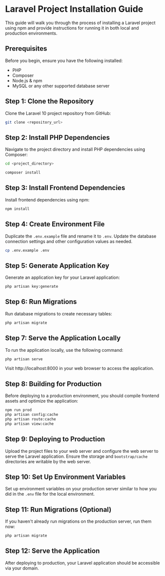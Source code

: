 # Laravel Project Installation Guide

This guide will walk you through the process of installing a Laravel project using npm and provide instructions for running it in both local and production environments.

## Prerequisites

Before you begin, ensure you have the following installed:

- PHP
- Composer
- Node.js & npm
- MySQL or any other supported database server

## Step 1: Clone the Repository

Clone the Laravel 10 project repository from GitHub:

```bash
git clone <repository_url>
```

## Step 2: Install PHP Dependencies
Navigate to the project directory and install PHP dependencies using Composer:

```bash
cd <project_directory>
```
```bash
composer install
```

## Step 3: Install Frontend Dependencies
Install frontend dependencies using npm:

```bash
npm install
```

## Step 4: Create Environment File

Duplicate the `.env.example` file and rename it to `.env`. Update the database connection settings and other configuration values as needed.

```bash
cp .env.example .env
```

## Step 5: Generate Application Key
Generate an application key for your Laravel application:

```bash
php artisan key:generate
```

## Step 6: Run Migrations
Run database migrations to create necessary tables:

```bash
php artisan migrate
```

## Step 7: Serve the Application Locally
To run the application locally, use the following command:

```bash
php artisan serve
```

Visit http://localhost:8000 in your web browser to access the application.

## Step 8: Building for Production
Before deploying to a production environment, you should compile frontend assets and optimize the application:

```bash
npm run prod
php artisan config:cache
php artisan route:cache
php artisan view:cache
```

## Step 9: Deploying to Production
Upload the project files to your web server and configure the web server to serve the Laravel application. Ensure the storage and `bootstrap/cache` directories are writable by the web server.

## Step 10: Set Up Environment Variables
Set up environment variables on your production server similar to how you did in the `.env` file for the local environment.

## Step 11: Run Migrations (Optional)
If you haven't already run migrations on the production server, run them now:

```bash
php artisan migrate
```

## Step 12: Serve the Application
After deploying to production, your Laravel application should be accessible via your domain.